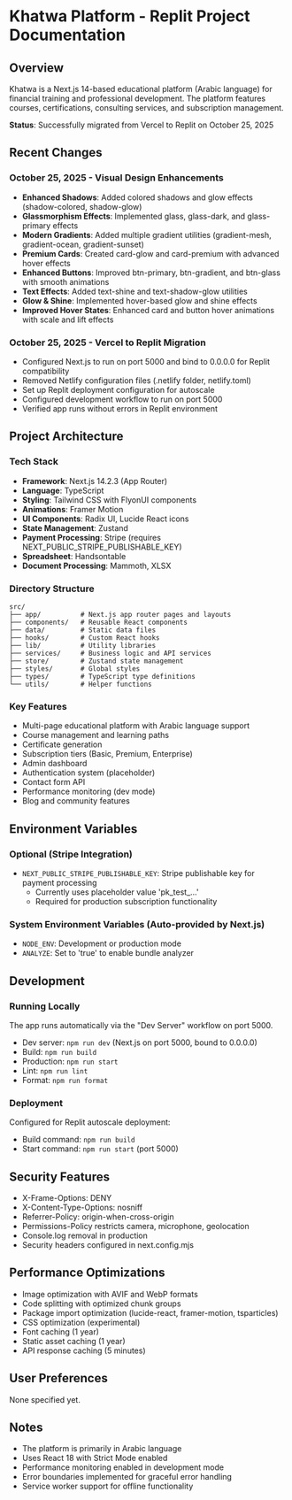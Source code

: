 # Khatwa Platform - Replit Project Documentation

## Overview
Khatwa is a Next.js 14-based educational platform (Arabic language) for financial training and professional development. The platform features courses, certifications, consulting services, and subscription management.

**Status**: Successfully migrated from Vercel to Replit on October 25, 2025

## Recent Changes

### October 25, 2025 - Visual Design Enhancements
- **Enhanced Shadows**: Added colored shadows and glow effects (shadow-colored, shadow-glow)
- **Glassmorphism Effects**: Implemented glass, glass-dark, and glass-primary effects
- **Modern Gradients**: Added multiple gradient utilities (gradient-mesh, gradient-ocean, gradient-sunset)
- **Premium Cards**: Created card-glow and card-premium with advanced hover effects
- **Enhanced Buttons**: Improved btn-primary, btn-gradient, and btn-glass with smooth animations
- **Text Effects**: Added text-shine and text-shadow-glow utilities
- **Glow & Shine**: Implemented hover-based glow and shine effects
- **Improved Hover States**: Enhanced card and button hover animations with scale and lift effects

### October 25, 2025 - Vercel to Replit Migration
- Configured Next.js to run on port 5000 and bind to 0.0.0.0 for Replit compatibility
- Removed Netlify configuration files (.netlify folder, netlify.toml)
- Set up Replit deployment configuration for autoscale
- Configured development workflow to run on port 5000
- Verified app runs without errors in Replit environment

## Project Architecture

### Tech Stack
- **Framework**: Next.js 14.2.3 (App Router)
- **Language**: TypeScript
- **Styling**: Tailwind CSS with FlyonUI components
- **Animations**: Framer Motion
- **UI Components**: Radix UI, Lucide React icons
- **State Management**: Zustand
- **Payment Processing**: Stripe (requires NEXT_PUBLIC_STRIPE_PUBLISHABLE_KEY)
- **Spreadsheet**: Handsontable
- **Document Processing**: Mammoth, XLSX

### Directory Structure
```
src/
├── app/          # Next.js app router pages and layouts
├── components/   # Reusable React components
├── data/         # Static data files
├── hooks/        # Custom React hooks
├── lib/          # Utility libraries
├── services/     # Business logic and API services
├── store/        # Zustand state management
├── styles/       # Global styles
├── types/        # TypeScript type definitions
└── utils/        # Helper functions
```

### Key Features
- Multi-page educational platform with Arabic language support
- Course management and learning paths
- Certificate generation
- Subscription tiers (Basic, Premium, Enterprise)
- Admin dashboard
- Authentication system (placeholder)
- Contact form API
- Performance monitoring (dev mode)
- Blog and community features

## Environment Variables

### Optional (Stripe Integration)
- `NEXT_PUBLIC_STRIPE_PUBLISHABLE_KEY`: Stripe publishable key for payment processing
  - Currently uses placeholder value 'pk_test_...'
  - Required for production subscription functionality

### System Environment Variables (Auto-provided by Next.js)
- `NODE_ENV`: Development or production mode
- `ANALYZE`: Set to 'true' to enable bundle analyzer

## Development

### Running Locally
The app runs automatically via the "Dev Server" workflow on port 5000.
- Dev server: `npm run dev` (Next.js on port 5000, bound to 0.0.0.0)
- Build: `npm run build`
- Production: `npm run start`
- Lint: `npm run lint`
- Format: `npm run format`

### Deployment
Configured for Replit autoscale deployment:
- Build command: `npm run build`
- Start command: `npm run start` (port 5000)

## Security Features
- X-Frame-Options: DENY
- X-Content-Type-Options: nosniff
- Referrer-Policy: origin-when-cross-origin
- Permissions-Policy restricts camera, microphone, geolocation
- Console.log removal in production
- Security headers configured in next.config.mjs

## Performance Optimizations
- Image optimization with AVIF and WebP formats
- Code splitting with optimized chunk groups
- Package import optimization (lucide-react, framer-motion, tsparticles)
- CSS optimization (experimental)
- Font caching (1 year)
- Static asset caching (1 year)
- API response caching (5 minutes)

## User Preferences
None specified yet.

## Notes
- The platform is primarily in Arabic language
- Uses React 18 with Strict Mode enabled
- Performance monitoring enabled in development mode
- Error boundaries implemented for graceful error handling
- Service worker support for offline functionality
